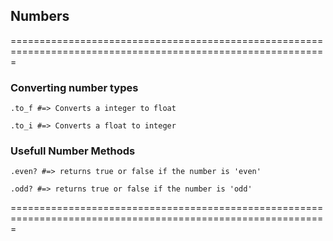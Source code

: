 ## Numbers

=============================================================================================================

### Converting number types

    .to_f #=> Converts a integer to float

    .to_i #=> Converts a float to integer

### Usefull Number Methods

    .even? #=> returns true or false if the number is 'even'

    .odd? #=> returns true or false if the number is 'odd'

=============================================================================================================
